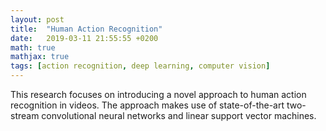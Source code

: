 ```yaml
---
layout: post
title:  "Human Action Recognition"
date:   2019-03-11 21:55:55 +0200
math: true
mathjax: true
tags: [action recognition, deep learning, computer vision]
---
```


This research focuses on introducing a novel approach to human action recognition in videos. The approach makes use of state-of-the-art two-stream convolutional neural networks and linear support vector machines.
